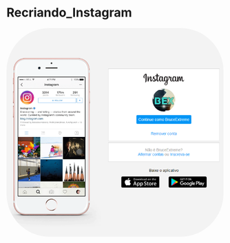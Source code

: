 # Recriando_Instagram


<img align="right"  alt="META"  style="border-radius:100px;" src="Instagram.png" />   
